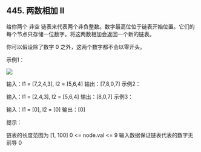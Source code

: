 ## 445. 两数相加 II
给你两个 非空 链表来代表两个非负整数。数字最高位位于链表开始位置。它们的每个节点只存储一位数字。将这两数相加会返回一个新的链表。

你可以假设除了数字 0 之外，这两个数字都不会以零开头。

 

示例1：

<img src="https://pic.leetcode-cn.com/1626420025-fZfzMX-image.png"/>



输入：l1 = [7,2,4,3], l2 = [5,6,4]
输出：[7,8,0,7]
示例2：

输入：l1 = [2,4,3], l2 = [5,6,4]
输出：[8,0,7]
示例3：

输入：l1 = [0], l2 = [0]
输出：[0]
 

提示：

链表的长度范围为 [1, 100]
0 <= node.val <= 9
输入数据保证链表代表的数字无前导 0
